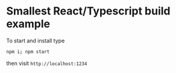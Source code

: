 # Smallest React/Typescript build example

To start and install type

```sh
npm i; npm start
```

then visit `http://localhost:1234`
